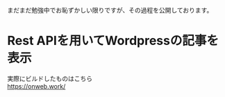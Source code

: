 まだまだ勉強中でお恥ずかしい限りですが、その過程を公開しております。

# Rest APIを用いてWordpressの記事を表示
実際にビルドしたものはこちら  
https://onweb.work/
